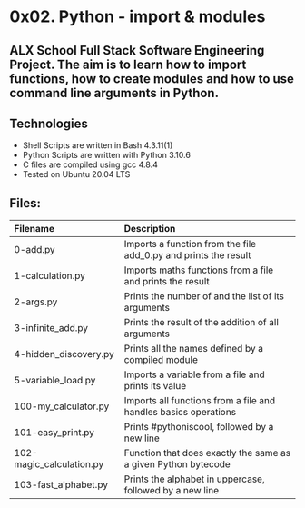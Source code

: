 # 0x02. Python - import & modules
## ALX School Full Stack Software Engineering Project. The aim is to learn how to import functions, how to create modules and how to use command line arguments in Python.

## Technologies
* Shell Scripts are written in Bash 4.3.11(1)
* Python Scripts are written with Python 3.10.6
* C files are compiled using gcc 4.8.4
* Tested on Ubuntu 20.04 LTS
## Files:
|Filename |	Description|
|:-------|:----------|
|0-add.py|	Imports a function from the file add_0.py and prints the result|
|1-calculation.py|	Imports maths functions from a file and prints the result|
|2-args.py|	Prints the number of and the list of its arguments|
|3-infinite_add.py|	Prints the result of the addition of all arguments|
|4-hidden_discovery.py|	Prints all the names defined by a compiled module|
|5-variable_load.py|	Imports a variable from a file and prints its value|
|100-my_calculator.py|	Imports all functions from a file and handles basics operations|
|101-easy_print.py|	Prints #pythoniscool, followed by a new line|
|102-magic_calculation.py|	Function that does exactly the same as a given Python bytecode|
|103-fast_alphabet.py|	Prints the alphabet in uppercase, followed by a new line|
